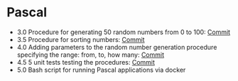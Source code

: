 # Pascal

- 3.0 Procedure for generating 50 random numbers from 0 to 100: [Commit](https://github.com/viashchuk/projektowanie-obiektowe/commit/792401c835bc674bc7cea21a0d3c29876949b5fc)
- 3.5 Procedure for sorting numbers: [Commit](https://github.com/viashchuk/projektowanie-obiektowe/commit/20052d7d5e7a6f01d1051f0f7cd00026d8545121)
- 4.0 Adding parameters to the random number generation procedure specifying the range: from, to, how many: [Commit](https://github.com/viashchuk/projektowanie-obiektowe/commit/032264f538d75a9c131166d9418f4c001d39a1f1)
- 4.5 5 unit tests testing the procedures: [Commit](https://github.com/viashchuk/projektowanie-obiektowe/commit/3f76ed75be7b1542c29550c7c0f7aab10a7ab2a2)
- 5.0 Bash script for running Pascal applications via docker